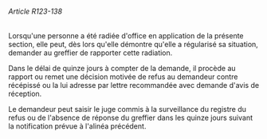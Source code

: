 ###### Article R123-138

Lorsqu'une personne a été radiée d'office en application de la présente section, elle peut, dès lors qu'elle démontre qu'elle a régularisé sa situation, demander au greffier de rapporter cette radiation.

Dans le délai de quinze jours à compter de la demande, il procède au rapport ou remet une décision motivée de refus au demandeur contre récépissé ou la lui adresse par lettre recommandée avec demande d'avis de réception.

Le demandeur peut saisir le juge commis à la surveillance du registre du refus ou de l'absence de réponse du greffier dans les quinze jours suivant la notification prévue à l'alinéa précédent.

